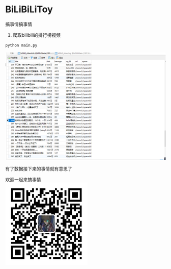 # BiLiBiLiToy
搞事情搞事情
1. 爬取bilibili的排行榜视频

```python
python main.py
```
![效果](/img/爬取效果.PNG)

 有了数据接下来的事情就有意思了

欢迎一起来搞事情  
![公众号](/img/gaoshiqing.jpg)
 
